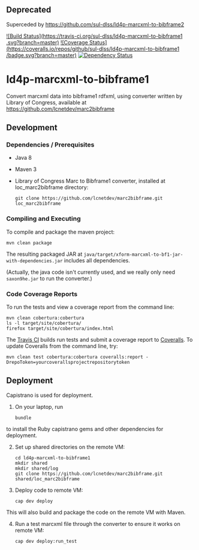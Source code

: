 ## Deprecated

Superceded by https://github.com/sul-dlss/ld4p-marcxml-to-bibframe2


[![Build Status](https://travis-ci.org/sul-dlss/ld4p-marcxml-to-bibframe1
.svg?branch=master)](https://travis-ci.org/sul-dlss/ld4p-marcxml-to-bibframe1
)
[![Coverage Status](https://coveralls.io/repos/github/sul-dlss/ld4p-marcxml-to-bibframe1
/badge.svg?branch=master)](https://coveralls.io/github/sul-dlss/ld4p-marcxml-to-bibframe1?branch=master)
[![Dependency Status](https://gemnasium.com/badges/github.com/sul-dlss/ld4p-marcxml-to-bibframe1.svg)](https://gemnasium.com/github.com/sul-dlss/ld4p-marcxml-to-bibframe1)

# ld4p-marcxml-to-bibframe1
Convert marcxml data into bibframe1 rdfxml, using converter written by Library of Congress, available at https://github.com/lcnetdev/marc2bibframe

## Development

### Dependencies / Prerequisites

- Java 8
- Maven 3
- Library of Congress Marc to Bibframe1 converter, installed at loc_marc2bibframe directory:

  `git clone https://github.com/lcnetdev/marc2bibframe.git loc_marc2bibframe`

### Compiling and Executing

To compile and package the maven project:

  `mvn clean package`

The resulting packaged JAR at `java/target/xform-marcxml-to-bf1-jar-with-dependencies.jar` includes all dependencies.

(Actually, the java code isn't currently used, and we really only need `saxon9he.jar` to run the converter.)

### Code Coverage Reports

To run the tests and view a coverage report from the command line:
```
mvn clean cobertura:cobertura
ls -l target/site/cobertura/
firefox target/site/cobertura/index.html
```

The [Travis CI](https://travis-ci.org/sul-dlss/ld4p-marcxml-to-bibframe1) builds run tests and submit
a coverage report to [Coveralls](https://coveralls.io/github/sul-dlss/ld4p-marcxml-to-bibframe1).
To update Coveralls from the command line, try:

  `mvn clean test cobertura:cobertura coveralls:report -DrepoToken=yourcoverallsprojectrepositorytoken`

## Deployment

Capistrano is used for deployment.

1. On your laptop, run

    `bundle`

  to install the Ruby capistrano gems and other dependencies for deployment.

2. Set up shared directories on the remote VM:

    ```
    cd ld4p-marcxml-to-bibframe1
    mkdir shared
    mkdir shared/log
    git clone https://github.com/lcnetdev/marc2bibframe.git shared/loc_marc2bibframe
    ```

3. Deploy code to remote VM:

    `cap dev deploy`

  This will also build and package the code on the remote VM with Maven.

4. Run a test marcxml file through the converter to ensure it works on remote VM:

    `cap dev deploy:run_test`
